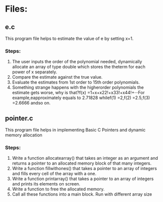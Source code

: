 # Files:
## e.c
This program file helps to estimate the value of e by setting x=1. 

### Steps:
1. The user inputs the order of the polynomial needed, dynamically allocate an array of type double which stores the theterm for each power of x separately. 
2. Compare the estimate against the true value. 
3. Evaluate the estimates from 1st order to 15th order polynomials. 
4. Something strange happens with the higherorder polynomials the estimate gets worse, why is that?f(x) =1+x+x22!+x33!+x44!+···For example,eapproximately equals to 2.71828 whilef(1) =2,f(2) =2.5,f(3) =2.6666 andso on.

## pointer.c
This program file helps in implementing Basic C Pointers and dynamic memory allocation

### Steps:
1. Write a function allocatearray() that takes an integer as an argument and returns a pointer to an allocated memory block of that many integers.
2. Write a function fillwithones() that takes a pointer to an array of integers and fills every cell of the array with a one.
3. Write a function printarray() that takes a pointer to an array of integers and prints its elements on screen.
4. Write a function to free the allocated memory.
5. Call all these functions into a main block. Run with different array size
